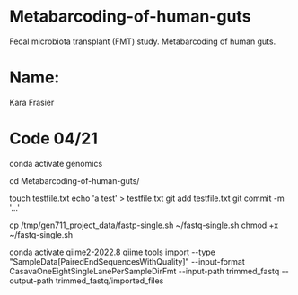 
# Metabarcoding-of-human-guts
Fecal microbiota transplant (FMT) study. Metabarcoding of human guts.
# Name:
Kara Frasier
# Code 04/21
conda activate genomics

cd Metabarcoding-of-human-guts/

touch testfile.txt
echo 'a test' > testfile.txt
git add testfile.txt
git commit -m '...'

cp  /tmp/gen711_project_data/fastp-single.sh ~/fastq-single.sh
chmod +x ~/fastq-single.sh

conda activate qiime2-2022.8
qiime tools import --type "SampleData[PairedEndSequencesWithQuality]"  --input-format CasavaOneEightSingleLanePerSampleDirFmt --input-path trimmed_fastq --output-path trimmed_fastq/imported_files 
